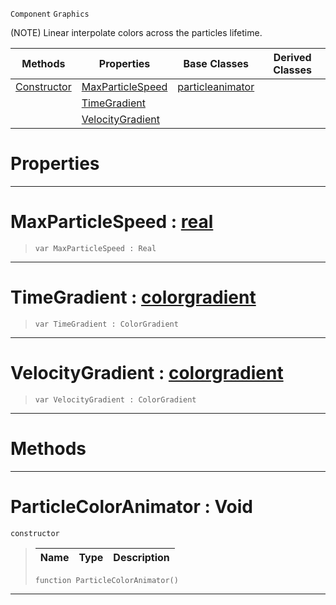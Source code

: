  `Component` `Graphics`



(NOTE) Linear interpolate colors across the particles lifetime.

|Methods|Properties|Base Classes|Derived Classes|
|---|---|---|---|
|[ Constructor](https://github.com/ZilchEngine/ZilchDocs/blob/master/code_reference/class_reference/particlecoloranimator.markdown#particlecoloranimator-vo)|[ MaxParticleSpeed](https://github.com/ZilchEngine/ZilchDocs/blob/master/code_reference/class_reference/particlecoloranimator.markdown#maxparticlespeed-zilch-en)|[particleanimator](https://github.com/ZilchEngine/ZilchDocs/blob/master/code_reference/class_reference/particleanimator.markdown)| |
| |[ TimeGradient](https://github.com/ZilchEngine/ZilchDocs/blob/master/code_reference/class_reference/particlecoloranimator.markdown#timegradient-zilch-engine)| | |
| |[ VelocityGradient](https://github.com/ZilchEngine/ZilchDocs/blob/master/code_reference/class_reference/particlecoloranimator.markdown#velocitygradient-zilch-en)| | |


 #  Properties


---  
 #  MaxParticleSpeed : [real](https://github.com/ZilchEngine/ZilchDocs/blob/master/code_reference/nada_base_types/real.markdown)

> 
> ``` lang=cpp, name=Nada
> var MaxParticleSpeed : Real


---  
 #  TimeGradient : [colorgradient](https://github.com/ZilchEngine/ZilchDocs/blob/master/code_reference/class_reference/colorgradient.markdown)

> 
> ``` lang=cpp, name=Nada
> var TimeGradient : ColorGradient


---  
 #  VelocityGradient : [colorgradient](https://github.com/ZilchEngine/ZilchDocs/blob/master/code_reference/class_reference/colorgradient.markdown)

> 
> ``` lang=cpp, name=Nada
> var VelocityGradient : ColorGradient


---  
 #  Methods


---  
 #  ParticleColorAnimator : Void

 `constructor`

> 
> |Name|Type|Description|
> |---|---|---|
> ``` lang=cpp, name=Nada
> function ParticleColorAnimator()
> ``` 


---  
 

 